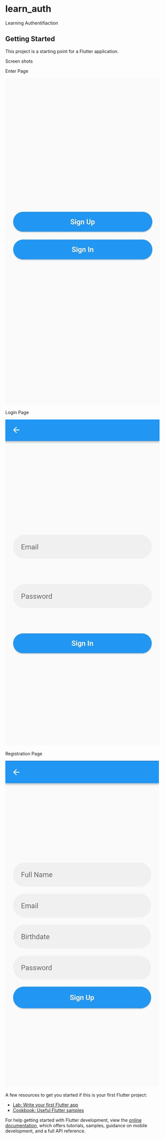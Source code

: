 # learn_auth

Learning Authentifiaction

## Getting Started

This project is a starting point for a Flutter application.

Screen shots

Enter Page

![Enter Page](https://github.com/NiMeItachi/auth_project/blob/main/auth_app_git/enter_page.jpg)

Login Page

![Login Page](https://github.com/NiMeItachi/auth_project/blob/main/auth_app_git/login_page.jpg)

Registration Page

![Registration Page](https://github.com/NiMeItachi/auth_project/blob/main/auth_app_git/registration_page.jpg)



A few resources to get you started if this is your first Flutter project:

- [Lab: Write your first Flutter app](https://docs.flutter.dev/get-started/codelab)
- [Cookbook: Useful Flutter samples](https://docs.flutter.dev/cookbook)

For help getting started with Flutter development, view the
[online documentation](https://docs.flutter.dev/), which offers tutorials,
samples, guidance on mobile development, and a full API reference.
